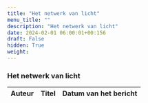 ```yaml
---
title: "Het netwerk van licht"
menu_title: ""
description: "Het netwerk van licht"
date: 2024-02-01 06:00:01+00:156
draft: False
hidden: True
weight:
---
```

### Het netwerk van licht

**Auteur** | **Titel** | **Datum van het bericht**
---|---|---
